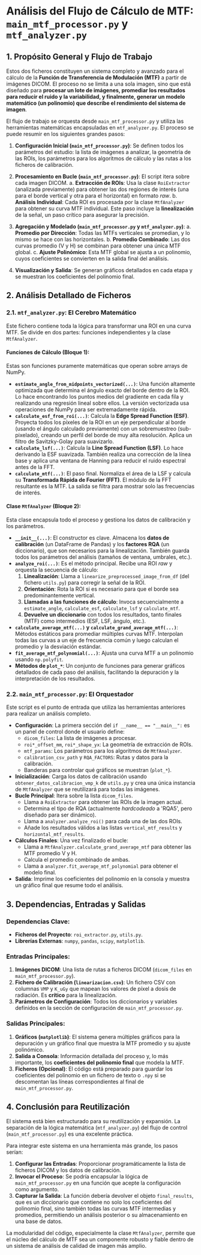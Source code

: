 # Análisis del Flujo de Cálculo de MTF: `main_mtf_processor.py` y `mtf_analyzer.py`

## 1. Propósito General y Flujo de Trabajo

Estos dos ficheros constituyen un sistema completo y avanzado para el cálculo de la **Función de Transferencia de Modulación (MTF)** a partir de imágenes DICOM. El proceso no se limita a una sola imagen, sino que está diseñado para **procesar un lote de imágenes, promediar los resultados para reducir el ruido y la variabilidad, y finalmente, generar un modelo matemático (un polinomio) que describe el rendimiento del sistema de imagen**.

El flujo de trabajo se orquesta desde `main_mtf_processor.py` y utiliza las herramientas matemáticas encapsuladas en `mtf_analyzer.py`. El proceso se puede resumir en los siguientes grandes pasos:

1.  **Configuración Inicial (`main_mtf_processor.py`)**: Se definen todos los parámetros del estudio: la lista de imágenes a analizar, la geometría de las ROIs, los parámetros para los algoritmos de cálculo y las rutas a los ficheros de calibración.

2.  **Procesamiento en Bucle (`main_mtf_processor.py`)**: El script itera sobre cada imagen DICOM.
    a.  **Extracción de ROIs**: Usa la clase `RoiExtractor` (analizada previamente) para obtener las dos regiones de interés (una para el borde vertical y otra para el horizontal) en formato *raw*.
    b.  **Análisis Individual**: Cada ROI es procesada por la clase `MtfAnalyzer` para obtener su curva MTF individual. Este paso incluye la **linealización** de la señal, un paso crítico para asegurar la precisión.

3.  **Agregación y Modelado (`main_mtf_processor.py` y `mtf_analyzer.py`)**:
    a.  **Promedio por Dirección**: Todas las MTFs verticales se promedian, y lo mismo se hace con las horizontales.
    b.  **Promedio Combinado**: Las dos curvas promedio (V y H) se combinan para obtener una única MTF global.
    c.  **Ajuste Polinómico**: Esta MTF global se ajusta a un polinomio, cuyos coeficientes se convierten en la salida final del análisis.

4.  **Visualización y Salida**: Se generan gráficos detallados en cada etapa y se muestran los coeficientes del polinomio final.

## 2. Análisis Detallado de Ficheros

### 2.1. `mtf_analyzer.py`: El Cerebro Matemático

Este fichero contiene toda la lógica para transformar una ROI en una curva MTF. Se divide en dos partes: funciones independientes y la clase `MtfAnalyzer`.

#### Funciones de Cálculo (Bloque 1):

Estas son funciones puramente matemáticas que operan sobre arrays de NumPy.

-   **`estimate_angle_from_midpoints_vectorized(...)`**: Una función altamente optimizada que determina el ángulo exacto del borde dentro de la ROI. Lo hace encontrando los puntos medios del gradiente en cada fila y realizando una regresión lineal sobre ellos. La versión vectorizada usa operaciones de NumPy para ser extremadamente rápida.
-   **`calculate_esf_from_roi(...)`**: Calcula la **Edge Spread Function (ESF)**. Proyecta todos los píxeles de la ROI en un eje perpendicular al borde (usando el ángulo calculado previamente) con un sobremuestreo (sub-pixelado), creando un perfil del borde de muy alta resolución. Aplica un filtro de Savitzky-Golay para suavizarlo.
-   **`calculate_lsf(...)`**: Calcula la **Line Spread Function (LSF)**. Lo hace derivando la ESF suavizada. También realiza una corrección de la línea base y aplica una ventana de Hanning para reducir el ruido espectral antes de la FFT.
-   **`calculate_mtf(...)`**: El paso final. Normaliza el área de la LSF y calcula su **Transformada Rápida de Fourier (FFT)**. El módulo de la FFT resultante es la MTF. La salida se filtra para mostrar solo las frecuencias de interés.

#### Clase `MtfAnalyzer` (Bloque 2):

Esta clase encapsula todo el proceso y gestiona los datos de calibración y los parámetros.

-   **`__init__(...)`**: El constructor es clave. Almacena los **datos de calibración** (un DataFrame de Pandas) y los **factores RQA** (un diccionario), que son necesarios para la linealización. También guarda todos los parámetros del análisis (tamaños de ventana, umbrales, etc.).
-   **`analyze_roi(...)`**: Es el método principal. Recibe una ROI *raw* y orquesta la secuencia de cálculo:
    1.  **Linealización**: Llama a `linearize_preprocessed_image_from_df` (del fichero `utils.py`) para corregir la señal de la ROI.
    2.  **Orientación**: Rota la ROI si es necesario para que el borde sea predominantemente vertical.
    3.  **Llamadas a las funciones de cálculo**: Invoca secuencialmente a `estimate_angle`, `calculate_esf`, `calculate_lsf` y `calculate_mtf`.
    4.  **Devuelve un diccionario** con todos los resultados, tanto finales (MTF) como intermedios (ESF, LSF, ángulo, etc.).
-   **`calculate_average_mtf(...)` y `calculate_grand_average_mtf(...)`**: Métodos estáticos para promediar múltiples curvas MTF. Interpolan todas las curvas a un eje de frecuencia común y luego calculan el promedio y la desviación estándar.
-   **`fit_average_mtf_polynomial(...)`**: Ajusta una curva MTF a un polinomio usando `np.polyfit`.
-   **Métodos de `plot_*`**: Un conjunto de funciones para generar gráficos detallados de cada paso del análisis, facilitando la depuración y la interpretación de los resultados.

### 2.2. `main_mtf_processor.py`: El Orquestador

Este script es el punto de entrada que utiliza las herramientas anteriores para realizar un análisis completo.

-   **Configuración**: La primera sección del `if __name__ == "__main__":` es un panel de control donde el usuario define:
    -   `dicom_files`: La lista de imágenes a procesar.
    -   `roi*_offset_mm`, `roi*_shape_yx`: La geometría de extracción de ROIs.
    -   `mtf_params`: Los parámetros para los algoritmos de `MtfAnalyzer`.
    -   `calibration_csv_path` y `RQA_FACTORS`: Rutas y datos para la calibración.
    -   Banderas para controlar qué gráficos se muestran (`plot_*`).
-   **Inicialización**: Carga los datos de calibración usando `obtener_datos_calibracion_vmp_k` de `utils.py` y crea una única instancia de `MtfAnalyzer` que se reutilizará para todas las imágenes.
-   **Bucle Principal**: Itera sobre la lista `dicom_files`.
    -   Llama a `RoiExtractor` para obtener las ROIs de la imagen actual.
    -   Determina el tipo de RQA (actualmente *hardcodeado* a 'RQA5', pero diseñado para ser dinámico).
    -   Llama a `analyzer.analyze_roi()` para cada una de las dos ROIs.
    -   Añade los resultados válidos a las listas `vertical_mtf_results` y `horizontal_mtf_results`.
-   **Cálculos Finales**: Una vez finalizado el bucle:
    -   Llama a `MtfAnalyzer.calculate_grand_average_mtf` para obtener las MTF promedio V y H.
    -   Calcula el promedio combinado de ambas.
    -   Llama a `analyzer.fit_average_mtf_polynomial` para obtener el modelo final.
-   **Salida**: Imprime los coeficientes del polinomio en la consola y muestra un gráfico final que resume todo el análisis.

## 3. Dependencias, Entradas y Salidas

### Dependencias Clave:

-   **Ficheros del Proyecto**: `roi_extractor.py`, `utils.py`.
-   **Librerías Externas**: `numpy`, `pandas`, `scipy`, `matplotlib`.

### Entradas Principales:

1.  **Imágenes DICOM**: Una lista de rutas a ficheros DICOM (`dicom_files` en `main_mtf_processor.py`).
2.  **Fichero de Calibración (`linearizacion.csv`)**: Un fichero CSV con columnas `VMP` y `K_uGy` que mapean los valores de píxel a dosis de radiación. Es **crítico** para la linealización.
3.  **Parámetros de Configuración**: Todos los diccionarios y variables definidos en la sección de configuración de `main_mtf_processor.py`.

### Salidas Principales:

1.  **Gráficos (`matplotlib`)**: El sistema genera múltiples gráficos para la depuración y un gráfico final que muestra la MTF promedio y su ajuste polinómico.
2.  **Salida a Consola**: Información detallada del proceso y, lo más importante, los **coeficientes del polinomio final** que modela la MTF.
3.  **Ficheros (Opcional)**: El código está preparado para guardar los coeficientes del polinomio en un fichero de texto o `.npy` si se descomentan las líneas correspondientes al final de `main_mtf_processor.py`.

## 4. Conclusión para Reutilización

El sistema está bien estructurado para su reutilización y expansión. La separación de la lógica matemática (`mtf_analyzer.py`) del flujo de control (`main_mtf_processor.py`) es una excelente práctica.

Para integrar este sistema en una herramienta más grande, los pasos serían:

1.  **Configurar las Entradas**: Proporcionar programáticamente la lista de ficheros DICOM y los datos de calibración.
2.  **Invocar el Proceso**: Se podría encapsular la lógica de `main_mtf_processor.py` en una función que acepte la configuración como argumento.
3.  **Capturar la Salida**: La función debería devolver el objeto `final_results`, que es un diccionario que contiene no solo los coeficientes del polinomio final, sino también todas las curvas MTF intermedias y promedios, permitiendo un análisis posterior o su almacenamiento en una base de datos.

La modularidad del código, especialmente la clase `MtfAnalyzer`, permite que el núcleo del cálculo de MTF sea un componente robusto y fiable dentro de un sistema de análisis de calidad de imagen más amplio.
